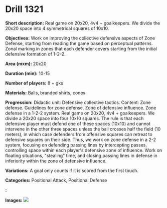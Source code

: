 # Drill 1321

**Short description:**
Real game on 20x20, 4v4 + goalkeepers. We divide the 20x20 space into 4 symmetrical squares of 10x10.

**Objectives:**
Work on improving the collective defensive aspects of Zone Defense, starting from reading the game based on perceptual patterns. Zonal marking in zones that each defender covers starting from the initial defensive formation of 1-2-2.

**Area (mxm):**
20x20

**Duration (min):**
10-15

**Number of players:**
8 + gks

**Materials:**
Balls, branded shirts, cones

**Progression:**
Didactic unit: Defensive collective tactics. Content: Zone defense. Guidelines for zone defense. Zone of defensive influence. Zone defense in a 1-2-2 system. Real game on 20x20, 4v4 + goalkeepers. We divide a 20x20 space into four 10x10 squares. The rule is that each defensive player must defend one of these spaces (10x10) and cannot intervene in the other three spaces unless the ball crosses half the field (10 meters), in which case defenders from offensive squares can retreat to defensive squares on their side. Thus, we work on zone defense in a 2-2 system, focusing on defending passing lines by intercepting passes, controlling space within each player's defensive zone of influence. Work on floating situations, "stealing" time, and closing passing lines in defense in inferiority within the zone of defensive influence.

**Variations:**
A goal only counts if it is scored from the first touch.

**Categories:**
Positional Attack, Positional Defense

**:**


**Images:**
![](https://www.coachingfutsal.com/\images\59716c5a-c19e-4885-93a5-c34a4c2ddc00_132.png)

